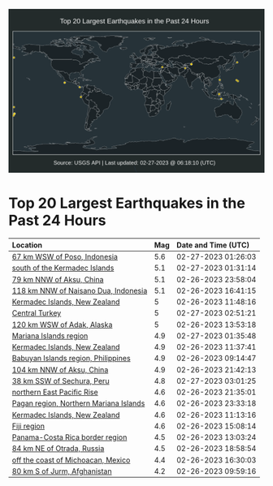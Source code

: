 ![Map](./map.png)

# Top 20 Largest Earthquakes in the Past 24 Hours

| Location | Mag | Date and Time (UTC) |
|:---|:---|:---|
| [67 km WSW of Poso, Indonesia](https://earthquake.usgs.gov/earthquakes/eventpage/us6000jrtm) | 5.6 | 02-27-2023 01:26:03 |
| [south of the Kermadec Islands](https://earthquake.usgs.gov/earthquakes/eventpage/us6000jrtp) | 5.1 | 02-27-2023 01:31:14 |
| [79 km NNW of Aksu, China](https://earthquake.usgs.gov/earthquakes/eventpage/us6000jrt9) | 5.1 | 02-26-2023 23:58:04 |
| [118 km NNW of Naisano Dua, Indonesia](https://earthquake.usgs.gov/earthquakes/eventpage/us6000jrrq) | 5.1 | 02-26-2023 16:41:15 |
| [Kermadec Islands, New Zealand](https://earthquake.usgs.gov/earthquakes/eventpage/us6000jrq2) | 5 | 02-26-2023 11:48:16 |
| [Central Turkey](https://earthquake.usgs.gov/earthquakes/eventpage/us6000jrtz) | 5 | 02-27-2023 02:51:21 |
| [120 km WSW of Adak, Alaska](https://earthquake.usgs.gov/earthquakes/eventpage/us6000jrqy) | 5 | 02-26-2023 13:53:18 |
| [Mariana Islands region](https://earthquake.usgs.gov/earthquakes/eventpage/us6000jrtu) | 4.9 | 02-27-2023 01:35:48 |
| [Kermadec Islands, New Zealand](https://earthquake.usgs.gov/earthquakes/eventpage/us6000jrpv) | 4.9 | 02-26-2023 11:37:41 |
| [Babuyan Islands region, Philippines](https://earthquake.usgs.gov/earthquakes/eventpage/us6000jrp8) | 4.9 | 02-26-2023 09:14:47 |
| [104 km NNW of Aksu, China](https://earthquake.usgs.gov/earthquakes/eventpage/us6000jrss) | 4.9 | 02-26-2023 21:42:13 |
| [38 km SSW of Sechura, Peru](https://earthquake.usgs.gov/earthquakes/eventpage/us6000jru0) | 4.8 | 02-27-2023 03:01:25 |
| [northern East Pacific Rise](https://earthquake.usgs.gov/earthquakes/eventpage/us6000jrsv) | 4.6 | 02-26-2023 21:35:01 |
| [Pagan region, Northern Mariana Islands](https://earthquake.usgs.gov/earthquakes/eventpage/us6000jrt6) | 4.6 | 02-26-2023 23:33:18 |
| [Kermadec Islands, New Zealand](https://earthquake.usgs.gov/earthquakes/eventpage/us6000jrqe) | 4.6 | 02-26-2023 11:13:16 |
| [Fiji region](https://earthquake.usgs.gov/earthquakes/eventpage/us6000jrrj) | 4.6 | 02-26-2023 15:08:14 |
| [Panama-Costa Rica border region](https://earthquake.usgs.gov/earthquakes/eventpage/us6000jrqi) | 4.5 | 02-26-2023 13:03:24 |
| [84 km NE of Otrada, Russia](https://earthquake.usgs.gov/earthquakes/eventpage/us6000jrs3) | 4.5 | 02-26-2023 18:58:54 |
| [off the coast of Michoacan, Mexico](https://earthquake.usgs.gov/earthquakes/eventpage/us6000jrrn) | 4.4 | 02-26-2023 16:30:03 |
| [80 km S of Jurm, Afghanistan](https://earthquake.usgs.gov/earthquakes/eventpage/us6000jrph) | 4.2 | 02-26-2023 09:59:16 |
